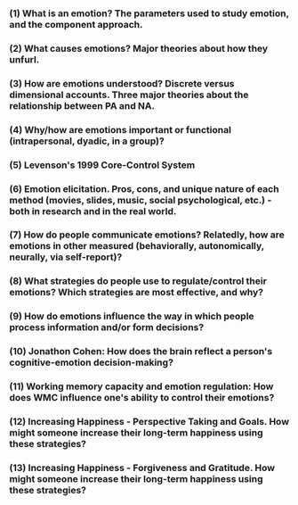 ### (1) **What is an emotion?** The parameters used to study emotion, and the component approach. 

### (2) **What causes emotions?** Major theories about how they unfurl.
### (3) **How are emotions understood?** Discrete versus dimensional accounts. Three major theories about the relationship between PA and NA. 
### (4) **Why/how are emotions important or functional** (intrapersonal, dyadic, in a group)? 
### (5) **Levenson's 1999 Core-Control System**
### (6) **Emotion elicitation**. Pros, cons, and unique nature of each method (movies, slides, music, social psychological, etc.) - both in research and in the real world. 
### (7) **How do people communicate emotions?** Relatedly, how are emotions in other measured (behaviorally, autonomically, neurally, via self-report)?
### (8) What strategies do people use to regulate/control their emotions? Which strategies are most effective, and why? 
### (9) How do emotions influence the way in which people process information and/or form decisions?
### (10) Jonathon Cohen: How does the brain reflect a person's cognitive-emotion decision-making?
### (11) Working memory capacity and emotion regulation: How does WMC influence one's ability to control their emotions?
### (12) Increasing Happiness - Perspective Taking and Goals. How might someone increase their long-term happiness using these strategies? 
### (13) Increasing Happiness - Forgiveness and Gratitude. How might someone increase their long-term happiness using these strategies? 